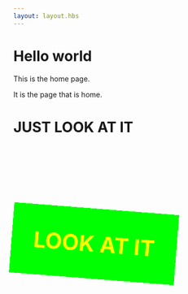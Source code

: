 ```yaml
---
layout: layout.hbs
---
```


# Hello world
This is the home page.

It is the page that is home.

<h1>JUST LOOK AT IT</h1>

<style type="text/css">
@-webkit-keyframes spin {
	0%  { transform: rotate(0deg) scale(1);}
	50% { transform: rotate(180deg) scale(2) }
	100% { transform: rotate(360deg) scale(1);}
}
</style>

<h1 style="padding: 1em; font-size: 3em; background: lime; color: yellow; display: inline-block; margin-top: 3em; -webkit-animation: spin 4s infinite linear; transform-origin: center center;">LOOK AT IT</h1>
